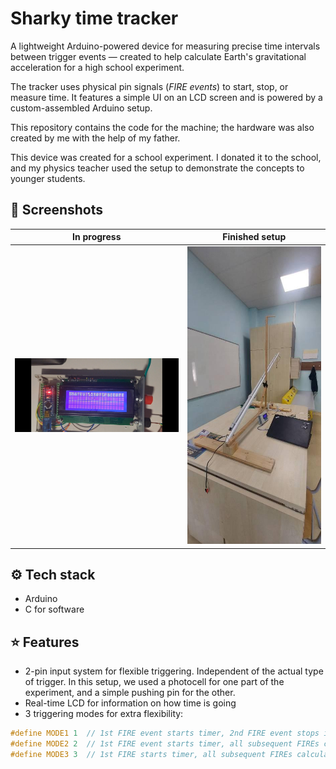 # Sharky time tracker

A lightweight Arduino-powered device for measuring precise time intervals between trigger events — 
created to help calculate Earth's gravitational acceleration for a high school experiment.


The tracker uses physical pin signals (*FIRE events*) to start, stop, or measure time. It features a simple UI on an LCD screen and is powered by a custom-assembled Arduino setup.


This repository contains the code for the machine; the hardware was also created by me with the help of my father.


This device was created for a school experiment. I donated it to the school, and my physics teacher
used the setup to demonstrate the concepts to younger students.

## 📸 Screenshots

| In progress | Finished setup |
|:----------------------:|:--------------------:|
|<img src="docs/sharkyInDevelopment.jpg" alt="In Progress" width="500"/> | ![finishedSetup](docs/setup.jpg) |

## ⚙️ Tech stack
- Arduino
- C for software

## ⭐ Features
- 2-pin input system for flexible triggering. Independent of the actual type of trigger. In this setup, we used a photocell for one part of the experiment, and a simple pushing pin for the other.
- Real-time LCD for information on how time is going
- 3 triggering modes for extra flexibility:
 ```c
#define MODE1 1  // 1st FIRE event starts timer, 2nd FIRE event stops it
#define MODE2 2  // 1st FIRE event starts timer, all subsequent FIREs calculate time since start
#define MODE3 3  // 1st FIRE starts timer, all subsequent FIREs calculate lap time since last FIRE
```

